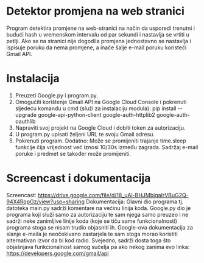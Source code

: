 # Detektor promjena na web stranici
Program detektira promjene na web-stranici na način da usporedi trenutni i budući hash u vremenskom intervalu od par sekundi i nastavlja se vrtiti u petlji. Ako se na stranici nije dogodila promjena jednostavno se nastavlja i ispisuje poruku da nema promjene, a inače šalje e-mail poruku koristeći Gmail API.

# Instalacija

1. Preuzeti Google.py i program.py.
2. Omogućiti korištenje Gmail API na Google Cloud Console i pokrenuti sljedeću komandu u cmd (služi za instalaciju modula): pip install --upgrade google-api-python-client google-auth-httplib2 google-auth-oauthlib
3. Napraviti svoj projekt na Google Cloud i dobiti token za autorizaciju.
4. U program.py upisati željeni URL te svoju Gmail adresu.
5. Pokrenuti program.
Dodatno:
Može se promijeniti trajanje time.sleep funkcije čija vrijednost već iznosi 10/30s između zagrada.
Sadržaj e-mail poruke i predmet se također može promijeniti.

# Screencast i dokumentacija

Screencast: https://drive.google.com/file/d/18_uAl-BHJMbiqaIrVBuG2Q-94X4RqpGz/view?usp=sharing
Dokumentacija: Glavni dio programa tj. datoteka main.py sadrži komentare na većinu linija koda. Google.py dio je programa koji služi samo za autorizaciju te sam njega samo preuzeo i ne sadrži neke zanimljive linije koda (koje se tiču same funkcionalnosti) programa stoga se nisam trudio objasniti ih. Google-ova dokumentacija za slanje e-maila je neočekivano zastarjela te sam stoga morao koristiti alternativan izvor da bi kod radio. Svejedno, sadrži dosta toga što objašnjava funkcionalnost samog sučelja pa ako nekog zanima evo linka:
https://developers.google.com/gmail/api
